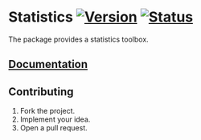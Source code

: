 # Statistics [![Version][version-img]][version-url] [![Status][status-img]][status-url]

The package provides a statistics toolbox.

## [Documentation][docs]

## Contributing

1. Fork the project.
2. Implement your idea.
3. Open a pull request.

[version-img]: https://img.shields.io/crates/v/statistics.svg
[version-url]: https://crates.io/crates/statistics
[status-img]: https://travis-ci.org/stainless-steel/statistics.svg?branch=master
[status-url]: https://travis-ci.org/stainless-steel/statistics
[docs]: https://stainless-steel.github.io/statistics
